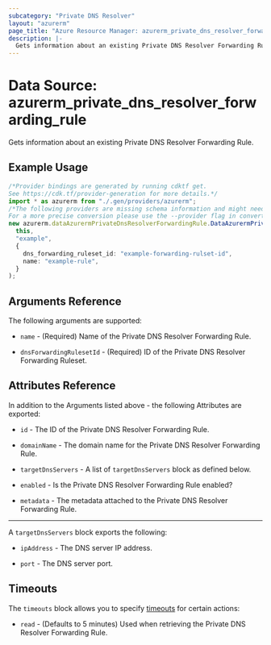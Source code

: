 ```yaml
---
subcategory: "Private DNS Resolver"
layout: "azurerm"
page_title: "Azure Resource Manager: azurerm_private_dns_resolver_forwarding_rule"
description: |-
  Gets information about an existing Private DNS Resolver Forwarding Rule.
---
```


# Data Source: azurerm\_private\_dns\_resolver\_forwarding\_rule

Gets information about an existing Private DNS Resolver Forwarding Rule.

## Example Usage

```typescript
/*Provider bindings are generated by running cdktf get.
See https://cdk.tf/provider-generation for more details.*/
import * as azurerm from "./.gen/providers/azurerm";
/*The following providers are missing schema information and might need manual adjustments to synthesize correctly: azurerm.
For a more precise conversion please use the --provider flag in convert.*/
new azurerm.dataAzurermPrivateDnsResolverForwardingRule.DataAzurermPrivateDnsResolverForwardingRule(
  this,
  "example",
  {
    dns_forwarding_ruleset_id: "example-forwarding-rulset-id",
    name: "example-rule",
  }
);

```

## Arguments Reference

The following arguments are supported:

*   `name` - (Required) Name of the Private DNS Resolver Forwarding Rule.

*   `dnsForwardingRulesetId` - (Required) ID of the Private DNS Resolver Forwarding Ruleset.

## Attributes Reference

In addition to the Arguments listed above - the following Attributes are exported:

*   `id` - The ID of the Private DNS Resolver Forwarding Rule.

*   `domainName` - The domain name for the Private DNS Resolver Forwarding Rule.

*   `targetDnsServers` - A list of `targetDnsServers` block as defined below.

*   `enabled` - Is the Private DNS Resolver Forwarding Rule enabled?

*   `metadata` - The metadata attached to the Private DNS Resolver Forwarding Rule.

***

A `targetDnsServers` block exports the following:

*   `ipAddress` - The DNS server IP address.

*   `port` - The DNS server port.

## Timeouts

The `timeouts` block allows you to specify [timeouts](https://www.terraform.io/language/resources/syntax#operation-timeouts) for certain actions:

* `read` - (Defaults to 5 minutes) Used when retrieving the Private DNS Resolver Forwarding Rule.
